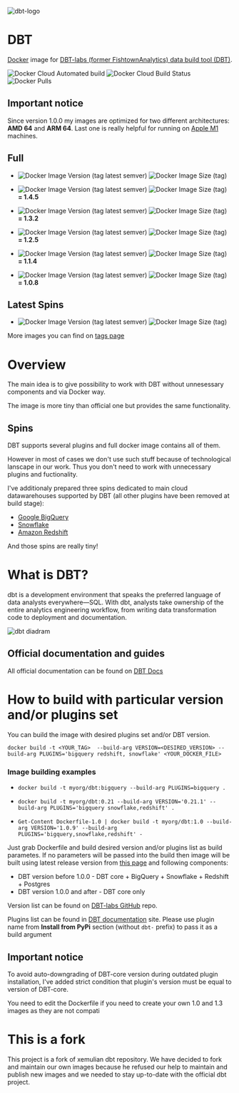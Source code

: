 ![dbt-logo](https://imgur.com/rGpbwpH.png)

# DBT

[Docker](https://www.docker.com/what-docker) image for [DBT-labs (former FishtownAnalytics) data build tool (DBT)](https://www.getdbt.com/product/).

![Docker Cloud Automated build](https://img.shields.io/docker/cloud/automated/article1dataops/dbt) ![Docker Cloud Build Status](https://img.shields.io/docker/cloud/build/article1dataops/dbt) ![Docker Pulls](https://img.shields.io/docker/pulls/article1dataops/dbt)

## Important notice
Since version 1.0.0 my images are optimized for two different architectures: **AMD 64** and **ARM 64**. Last one is really helpful for running on [Apple M1](https://en.wikipedia.org/wiki/Apple_M1) machines.


## Full
- ![Docker Image Version (tag latest semver)](https://img.shields.io/docker/v/article1dataops/dbt/latest?color=brightgreen) ![Docker Image Size (tag)](https://img.shields.io/docker/image-size/article1dataops/dbt/latest?color=brightgreen)

- ![Docker Image Version (tag latest semver)](https://img.shields.io/docker/v/article1dataops/dbt/1.4?color=brightgreen) ![Docker Image Size (tag)](https://img.shields.io/docker/image-size/article1dataops/dbt/1.4?color=brightgreen)   __= 1.4.5__

- ![Docker Image Version (tag latest semver)](https://img.shields.io/docker/v/article1dataops/dbt/1.3?color=brightgreen) ![Docker Image Size (tag)](https://img.shields.io/docker/image-size/article1dataops/dbt/1.3?color=brightgreen)   __= 1.3.2__
- ![Docker Image Version (tag latest semver)](https://img.shields.io/docker/v/article1dataops/dbt/1.2?color=yellowgreen) ![Docker Image Size (tag)](https://img.shields.io/docker/image-size/article1dataops/dbt/1.2?color=yellowgreen)   __= 1.2.5__
- ![Docker Image Version (tag latest semver)](https://img.shields.io/docker/v/article1dataops/dbt/1.1?color=yellow) ![Docker Image Size (tag)](https://img.shields.io/docker/image-size/article1dataops/dbt/1.1?color=yellow)   __= 1.1.4__
- ![Docker Image Version (tag latest semver)](https://img.shields.io/docker/v/article1dataops/dbt/1.0?color=orange) ![Docker Image Size (tag)](https://img.shields.io/docker/image-size/article1dataops/dbt/1.0?color=orange)    __= 1.0.8__

## Latest Spins
- ![Docker Image Version (tag latest semver)](https://img.shields.io/docker/v/article1dataops/dbt-bigquery/1.4?label=BigQuery&color=blue) ![Docker Image Size (tag)](https://img.shields.io/docker/image-size/article1dataops/dbt-bigquery/1.4)


More images you can find on [tags page](https://hub.docker.com/r/article1dataops/dbt/tags?ordering=last_updated)


# Overview
The main idea is to give possibility to work with DBT without unnesessary components and via Docker way.

The image is more tiny than official one but provides the same functionality.

## Spins
DBT supports several plugins and full docker image contains all of them.

However in most of cases we don't use such stuff because of technological lanscape in our work. Thus you don't need to work with unnecessary plugins and fuctionality.

I've additionaly prepared three spins dedicated to main cloud datawarehouses supported by DBT (all other plugins have been removed at build stage):
- [Google BigQuery](https://cloud.google.com/bigquery)
- [Snowflake](https://www.snowflake.com/cloud-data-platform/)
- [Amazon Redshift](https://aws.amazon.com/redshift)


And those spins are really tiny!

# What is DBT?

dbt is a development environment that speaks the preferred language of data analysts everywhere—SQL. With dbt, analysts take ownership of the entire analytics engineering workflow, from writing data transformation code to deployment and documentation.

![dbt diadram](https://user-images.githubusercontent.com/1247388/227546451-e643cfe3-b22d-46f8-a1f1-668a35b4c633.JPG)

## Official documentation and guides

All official documentation can be found on [DBT Docs](https://docs.getdbt.com/)

# How to build with particular version and/or plugins set

You can build the image with desired plugins set and/or DBT version.

`docker build -t <YOUR_TAG>  --build-arg VERSION=<DESIRED_VERSION> --build-arg PLUGINS='bigquery redshift, snowflake' <YOUR_DOCKER_FILE>`

### Image building examples

- `docker build -t myorg/dbt:bigquery --build-arg PLUGINS=bigquery .`

- `docker build -t myorg/dbt:0.21 --build-arg VERSION='0.21.1' --build-arg PLUGINS='bigquery snowflake,redshift' .`

- `Get-Content Dockerfile-1.0 | docker build -t myorg/dbt:1.0 --build-arg VERSION='1.0.9' --build-arg PLUGINS='bigquery,snowflake,redshift' -`

Just grab Dockerfile and build desired version and/or plugins list as build parametes.
If no parameters will be passed into the build then image will be built using latest release version from [this page](https://github.com/dbt-labs/dbt-core/releases/latest) and following components:
- DBT version before 1.0.0 - DBT core + BigQuery + Snowflake + Redshift + Postgres
- DBT version 1.0.0 and  after - DBT core only


Version list can be found on [DBT-labs GitHub](https://github.com/dbt-labs/dbt-core/tags) repo.

Plugins list can be found in [DBT documentation](https://docs.getdbt.com/docs/available-adapters) site.
Please use plugin name from **Install from PyPi** section (without `dbt-` prefix) to pass it as a build argument

## Important notice
To avoid auto-downgrading of DBT-core version during outdated plugin installation, I've added strict condition that plugin's version must be equal to version of DBT-core.

You need to edit the Dockerfile if you need to create your own 1.0 and 1.3 images as they are not compati

# This is a fork

This project is a fork of xemulian dbt repository. We have decided to fork and maintain our own images because he refused our help to maintain and publish new images and we needed to stay up-to-date with the official dbt project.
